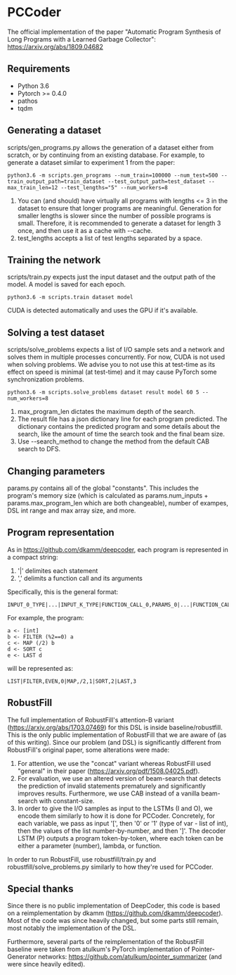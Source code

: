 # PCCoder
The official implementation of the paper "Automatic Program Synthesis of Long Programs with a Learned Garbage Collector":
https://arxiv.org/abs/1809.04682

## Requirements
- Python 3.6 
- Pytorch >= 0.4.0 
- pathos 
- tqdm

## Generating a dataset
scripts/gen_programs.py allows the generation of a dataset either from scratch, or by continuing from an existing database. For example, to generate a dataset similar to experiment 1 from the paper:
```
python3.6 -m scripts.gen_programs --num_train=100000 --num_test=500 --train_output_path=train_dataset --test_output_path=test_dataset --max_train_len=12 --test_lengths="5" --num_workers=8
```

1. You can (and should) have virtually all programs with lengths <= 3 in the dataset to ensure that longer programs are meaningful. Generation for smaller lengths is slower since the number of possible programs is small. Therefore, it is recommended to generate a dataset for length 3 once, and then use it as a cache with --cache.
2. test_lengths accepts a list of test lengths separated by a space.

## Training the network
scripts/train.py expects just the input dataset and the output path of the model. A model is saved for each epoch.
```
python3.6 -m scripts.train dataset model
```

CUDA is detected automatically and uses the GPU if it's available.

## Solving a test dataset
scripts/solve_problems expects a list of I/O sample sets and a network and solves them in multiple processes concurrently.
For now, CUDA is not used when solving problems. We advise you to not use this at test-time as its effect on speed is minimal (at test-time) and it may cause PyTorch some synchronization problems.
```
python3.6 -m scripts.solve_problems dataset result model 60 5 --num_workers=8
```

1. max_program_len dictates the maximum depth of the search.
2. The result file has a json dictionary line for each program predicted. The dictionary contains the predicted program and some details about the search, like the amount of time the search took and the final beam size.
3. Use --search_method to change the method from the default CAB search to DFS.

## Changing parameters
params.py contains all of the global "constants". This includes the program's memory size (which is calculated as params.num_inputs + params.max_program_len which are both changeable), number of exampes, DSL int range and max array size, and more.

## Program representation
As in https://github.com/dkamm/deepcoder, each program is represented in a compact string:
1. '|' delimites each statement
2. ',' delimits a function call and its arguments

Specifically, this is the general format:
```
INPUT_0_TYPE|...|INPUT_K_TYPE|FUNCTION_CALL_0,PARAMS_0|...|FUNCTION_CALL_N,PARAMS_N
```

For example, the program:
```
a <- [int]
b <- FILTER (%2==0) a
c <- MAP (/2) b
d <- SORT c
e <- LAST d
```

will be represented as:
```
LIST|FILTER,EVEN,0|MAP,/2,1|SORT,2|LAST,3
```

## RobustFill
The full implementation of RobustFill's attention-B variant (https://arxiv.org/abs/1703.07469) for this DSL is inside baseline/robustfill. This is the only public implementation of RobustFill that we are aware of (as of this writing). Since our problem (and DSL) is significantly different from RobustFill's original paper, some alterations were made:
1. For attention, we use the "concat" variant whereas RobustFill used "general" in their paper (https://arxiv.org/pdf/1508.04025.pdf).
2. For evaluation, we use an altered version of beam-search that detects the prediction of invalid statements prematurely and significantly improves results. Furthermore, we use CAB instead of a vanilla beam-search with constant-size. 
3. In order to give the I/O samples as input to the LSTMs (I and O), we encode them similarly to how it is done for PCCoder. Concretely, for each variable, we pass as input '\[', then '0' or '1' (type of var - list of int), then the values of the list number-by-number, and then ']'. The decoder LSTM (P) outputs a program token-by-token, where each token can be either a parameter (number), lambda, or function.

In order to run RobustFill, use robustfill/train.py and robustfill/solve_problems.py similarly to how they're used for PCCoder.

## Special thanks
Since there is no public implementation of DeepCoder, this code is based on a reimplementation by dkamm (https://github.com/dkamm/deepcoder). Most of the code was since heavily changed, but some parts still remain, most notably the implementation of the DSL.

Furthermore, several parts of the reimplementation of the RobustFill baseline were taken from atulkum's PyTorch implementation of Pointer-Generator networks: https://github.com/atulkum/pointer_summarizer (and were since heavily edited).
